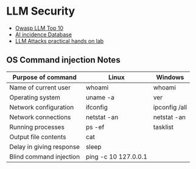 # LLM Security 

- [Owasp LLM Top 10](https://genai.owasp.org/llm-top-10/)
- [AI incidence Database](https://github.com/responsible-ai-collaborative/aiid)
- [LLM Attacks practical hands on lab](https://portswigger.net/web-security/llm-attacks)

## OS Command injection Notes
| Purpose of command | Linux | Windows |
|-------------------|-------|---------|
| Name of current user | whoami | whoami |
| Operating system | uname -a | ver |
| Network configuration | ifconfig | ipconfig /all |
| Network connections | netstat -an | netstat -an |
| Running processes | ps -ef | tasklist |
| Output file contents | cat ||
| Delay in giving response | sleep ||
| Blind command injection | ping -c 10 127.0.0.1 ||




